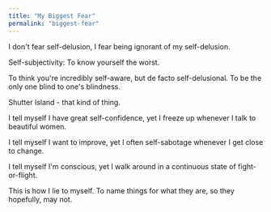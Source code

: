 ```yaml
---
title: "My Biggest Fear"
permalink: "biggest-fear"
---
```


I don't fear self-delusion, I fear being ignorant of my self-delusion.

Self-subjectivity: To know yourself the worst.

To think you're incredibly self-aware, but de facto self-delusional. To be the only one blind to one's blindness.

Shutter Island - that kind of thing.

I tell myself I have great self-confidence, yet I freeze up whenever I talk to beautiful women.

I tell myself I want to improve, yet I often self-sabotage whenever I get close to change.

I tell myself I'm conscious, yet I walk around in a continuous state of fight-or-flight.

This is how I lie to myself. To name things for what they are, so they hopefully, may not.
